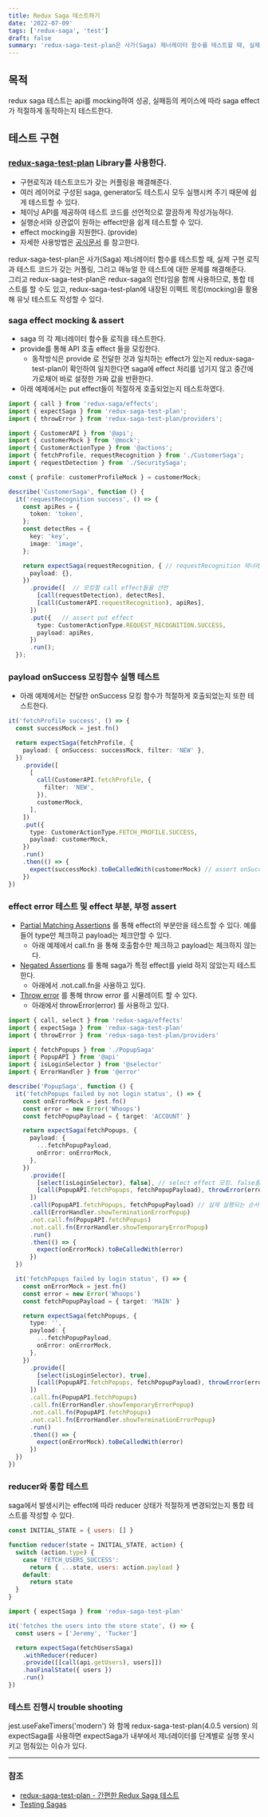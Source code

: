 ```yaml
---
title: Redux Saga 테스트하기
date: '2022-07-09'
tags: ['redux-saga', 'test']
draft: false
summary: 'redux-saga-test-plan은 사가(Saga) 제너레이터 함수를 테스트할 때, 실제 구현 로직과 테스트 코드가 갖는 커플링, 그리고 매뉴얼 한 테스트에 대한 문제를 해결해준다.'
---
```


## 목적

redux saga 테스트는 api를 mocking하여 성공, 실패등의 케이스에 따라 saga effect 가 적절하게 동작하는지 테스트한다.

## 테스트 구현

### [redux-saga-test-plan](https://github.com/jfairbank/redux-saga-test-plan) Library를 사용한다.

- 구현로직과 테스트코드가 갖는 커플링을 해결해준다.
- 여러 레이어로 구성된 saga, generator도 테스트시 모두 실행시켜 주기 때문에 쉽게 테스트할 수 있다.
- 체이닝 API를 제공하여 테스트 코드를 선언적으로 깔끔하게 작성가능하다.
- 실행순서와 상관없이 원하는 effect만을 쉽게 테스트할 수 있다.
- effect mocking을 지원한다. (provide)
- 자세한 사용방법은 [공식문서](http://redux-saga-test-plan.jeremyfairbank.com/) 를 참고한다.

redux-saga-test-plan은 사가(Saga) 제너레이터 함수를 테스트할 때, 실제 구현 로직과 테스트 코드가 갖는 커플링, 그리고 매뉴얼 한 테스트에 대한 문제를 해결해준다. <br />
그리고 redux-saga-test-plan은 redux-saga의 런타임을 함께 사용하므로, 통합 테스트를 할 수도 있고, redux-saga-test-plan에 내장된 이펙트 목킹(mocking)을 활용해 유닛 테스트도 작성할 수 있다.

### saga effect mocking & assert

- saga 의 각 제너레이터 함수들 로직을 테스트한다.
- provide를 통해 API 호출 effect 들을 모킹한다.
  - 동작방식은 provide 로 전달한 것과 일치하는 effect가 있는지 redux-saga-test-plan이 확인하여 일치한다면 saga에 effect 처리를 넘기지 않고 중간에 가로채어 바로 설정한 가짜 값을 반환한다.
- 아래 예제에서는 put effect들이 적절하게 호출되었는지 테스트하였다.

```ts
import { call } from 'redux-saga/effects';
import { expectSaga } from 'redux-saga-test-plan';
import { throwError } from 'redux-saga-test-plan/providers';

import { CustomerAPI } from '@api';
import { customerMock } from '@mock';
import { CustomerActionType } from '@actions';
import { fetchProfile, requestRecognition } from './CustomerSaga';
import { requestDetection } from './SecuritySaga';

const { profile: customerProfileMock } = customerMock;

describe('CustomerSaga', function () {
  it('requestRecognition success', () => {
    const apiRes = {
      token: 'token',
    };
    const detectRes = {
      key: 'key',
      image: 'image',
    };

    return expectSaga(requestRecognition, { // requestRecognition 제너레이터 테스트 진행
      payload: {},
    })
      .provide([  // 모킹할 call effect들을 선언
        [call(requestDetection), detectRes],
        [call(CustomerAPI.requestRecognition), apiRes],
      ])
      .put({   // assert put effect
        type: CustomerActionType.REQUEST_RECOGNITION.SUCCESS,
        payload: apiRes,
      })
      .run();
  });
```

### payload onSuccess 모킹함수 실행 테스트

- 아래 예제에서는 전달한 onSuccess 모킹 함수가 적절하게 호출되었는지 또한 테스트한다.

```ts
it('fetchProfile success', () => {
  const successMock = jest.fn()

  return expectSaga(fetchProfile, {
    payload: { onSuccess: successMock, filter: 'NEW' },
  })
    .provide([
      [
        call(CustomerAPI.fetchProfile, {
          filter: 'NEW',
        }),
        customerMock,
      ],
    ])
    .put({
      type: CustomerActionType.FETCH_PROFILE.SUCCESS,
      payload: customerMock,
    })
    .run()
    .then(() => {
      expect(successMock).toBeCalledWith(customerMock) // assert onSuccess mock function called
    })
})
```

### effect error 테스트 및 effect 부분, 부정 assert

- [Partial Matching Assertions](https://redux-saga-test-plan.jeremyfairbank.com/integration-testing/partial-matching.html) 를 통해 effect의 부분만을 테스트할 수 있다. 예를들어 type만 체크하고 payload는 체크안할 수 있다.
  - 아래 예제에서 call.fn 을 통해 호출함수만 체크하고 payload는 체크하지 않는다.
- [Negated Assertions](https://redux-saga-test-plan.jeremyfairbank.com/integration-testing/negated-assertions.html) 를 통해 saga가 특정 effect를 yield 하지 않았는지 테스트한다.
  - 아래에서 .not.call.fn을 사용하고 있다.
- [Throw error](http://redux-saga-test-plan.jeremyfairbank.com/integration-testing/mocking/static-providers.html) 를 통해 throw error 를 시뮬레이트 할 수 있다.
  - 아래에서 throwError(error) 를 사용하고 있다.

```ts
import { call, select } from 'redux-saga/effects'
import { expectSaga } from 'redux-saga-test-plan'
import { throwError } from 'redux-saga-test-plan/providers'

import { fetchPopups } from './PopupSaga'
import { PopupAPI } from '@api'
import { isLoginSelector } from '@selector'
import { ErrorHandler } from '@error'

describe('PopupSaga', function () {
  it('fetchPopups failed by not login status', () => {
    const onErrorMock = jest.fn()
    const error = new Error('Whoops')
    const fetchPopupPayload = { target: 'ACCOUNT' }

    return expectSaga(fetchPopups, {
      payload: {
        ...fetchPopupPayload,
        onError: onErrorMock,
      },
    })
      .provide([
        [select(isLoginSelector), false], // select effect 모킹. false를 반환한다.
        [call(PopupAPI.fetchPopups, fetchPopupPayload), throwError(error)], // PopupAPI.fetchPopups 호출시 throw error 모킹
      ])
      .call(PopupAPI.fetchPopups, fetchPopupPayload) // 실제 실행되는 순서대로 assert 선언을 할 필요는 없다.
      .call(ErrorHandler.showTerminationErrorPopup)
      .not.call.fn(PopupAPI.fetchPopups)
      .not.call.fn(ErrorHandler.showTemporaryErrorPopup)
      .run()
      .then(() => {
        expect(onErrorMock).toBeCalledWith(error)
      })
  })

  it('fetchPopups failed by login status', () => {
    const onErrorMock = jest.fn()
    const error = new Error('Whoops')
    const fetchPopupPayload = { target: 'MAIN' }

    return expectSaga(fetchPopups, {
      type: '',
      payload: {
        ...fetchPopupPayload,
        onError: onErrorMock,
      },
    })
      .provide([
        [select(isLoginSelector), true],
        [call(PopupAPI.fetchPopups, fetchPopupPayload), throwError(error)],
      ])
      .call.fn(PopupAPI.fetchPopups)
      .call.fn(ErrorHandler.showTemporaryErrorPopup)
      .not.call.fn(PopupAPI.fetchPopups)
      .not.call.fn(ErrorHandler.showTerminationErrorPopup)
      .run()
      .then(() => {
        expect(onErrorMock).toBeCalledWith(error)
      })
  })
})
```

### reducer와 통합 테스트

saga에서 발생시키는 effect에 따라 reducer 상태가 적절하게 변경되었는지 통합 테스트를 작성할 수 있다.

```js
const INITIAL_STATE = { users: [] }

function reducer(state = INITIAL_STATE, action) {
  switch (action.type) {
    case 'FETCH_USERS_SUCCESS':
      return { ...state, users: action.payload }
    default:
      return state
  }
}
```

```js
import { expectSaga } from 'redux-saga-test-plan'

it('fetches the users into the store state', () => {
  const users = ['Jeremy', 'Tucker']

  return expectSaga(fetchUsersSaga)
    .withReducer(reducer)
    .provide([[call(api.getUsers), users]])
    .hasFinalState({ users })
    .run()
})
```

### 테스트 진행시 trouble shooting

jest.useFakeTimers('modern') 와 함께 redux-saga-test-plan(4.0.5 version) 의 expectSaga를 사용하면 expectSaga가 내부에서 제너레이터를 단계별로 실행 못시키고 멈춰있는 이슈가 있다.

---

### 참조

- [redux-saga-test-plan - 간편한 Redux Saga 테스트](https://ui.toast.com/weekly-pick/ko_20180514)
- [Testing Sagas](https://redux-saga.js.org/docs/advanced/Testing/)

